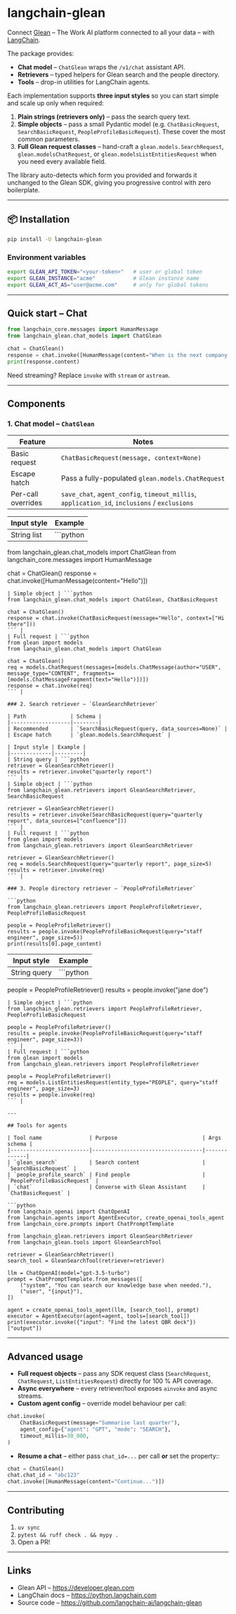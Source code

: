 # langchain-glean

Connect [Glean](https://www.glean.com/) – The Work AI platform connected to all your data – with [LangChain](https://github.com/langchain-ai/langchain).

The package provides:

* **Chat model** – `ChatGlean` wraps the `/v1/chat` assistant API.
* **Retrievers** – typed helpers for Glean search and the people directory.
* **Tools** – drop-in utilities for LangChain agents.

Each implementation supports **three input styles** so you can start simple and scale up only when required:

1. **Plain strings (retrievers only)** – pass the search query text.
2. **Simple objects** – pass a small Pydantic model (e.g. `ChatBasicRequest`, `SearchBasicRequest`, `PeopleProfileBasicRequest`).  These cover the most common parameters.
3. **Full Glean request classes** – hand-craft a `glean.models.SearchRequest`, `glean.modelsChatRequest`, or `glean.modelsListEntitiesRequest` when you need every available field.

The library auto-detects which form you provided and forwards it unchanged to the Glean SDK, giving you progressive control with zero boilerplate.

---

## 📦 Installation

```bash
pip install -U langchain-glean
```

### Environment variables

```bash
export GLEAN_API_TOKEN="<your-token>"   # user or global token
export GLEAN_INSTANCE="acme"            # Glean instance name
export GLEAN_ACT_AS="user@acme.com"     # only for global tokens
```

---

## Quick start – Chat

```python
from langchain_core.messages import HumanMessage
from langchain_glean.chat_models import ChatGlean

chat = ChatGlean()
response = chat.invoke([HumanMessage(content="When is the next company holiday?")])
print(response.content)
```

Need streaming? Replace `invoke` with `stream` or `astream`.

---

## Components

### 1. Chat model – `ChatGlean`

| Feature                | Notes |
|------------------------|-------|
| Basic request          | `ChatBasicRequest(message, context=None)` |
| Escape hatch           | Pass a fully-populated `glean.models.ChatRequest` |
| Per-call overrides     | `save_chat`, `agent_config`, `timeout_millis`, `application_id`, `inclusions` / `exclusions` |

| Input style | Example |
|-------------|---------|
| String list | ```python
from langchain_glean.chat_models import ChatGlean
from langchain_core.messages import HumanMessage

chat = ChatGlean()
response = chat.invoke([HumanMessage(content="Hello")])
``` |
| Simple object | ```python
from langchain_glean.chat_models import ChatGlean, ChatBasicRequest

chat = ChatGlean()
response = chat.invoke(ChatBasicRequest(message="Hello", context=["Hi there"]))
``` |
| Full request | ```python
from glean import models
from langchain_glean.chat_models import ChatGlean

chat = ChatGlean()
req = models.ChatRequest(messages=[models.ChatMessage(author="USER", message_type="CONTENT", fragments=[models.ChatMessageFragment(text="Hello")])])
response = chat.invoke(req)
``` |

### 2. Search retriever – `GleanSearchRetriever`

| Path              | Schema |
|-------------------|--------|
| Recommended       | `SearchBasicRequest(query, data_sources=None)` |
| Escape hatch      | `glean.models.SearchRequest` |

| Input style | Example |
|-------------|---------|
| String query | ```python
retriever = GleanSearchRetriever()
results = retriever.invoke("quarterly report")
``` |
| Simple object | ```python
from langchain_glean.retrievers import GleanSearchRetriever, SearchBasicRequest

retriever = GleanSearchRetriever()
results = retriever.invoke(SearchBasicRequest(query="quarterly report", data_sources=["confluence"]))
``` |
| Full request | ```python
from glean import models
from langchain_glean.retrievers import GleanSearchRetriever

retriever = GleanSearchRetriever()
req = models.SearchRequest(query="quarterly report", page_size=5)
results = retriever.invoke(req)
``` |

### 3. People directory retriever – `PeopleProfileRetriever`

```python
from langchain_glean.retrievers import PeopleProfileRetriever, PeopleProfileBasicRequest

people = PeopleProfileRetriever()
results = people.invoke(PeopleProfileBasicRequest(query="staff engineer", page_size=5))
print(results[0].page_content)
```

| Input style | Example |
|-------------|---------|
| String query | ```python
people = PeopleProfileRetriever()
results = people.invoke("jane doe")
``` |
| Simple object | ```python
from langchain_glean.retrievers import PeopleProfileRetriever, PeopleProfileBasicRequest

people = PeopleProfileRetriever()
results = people.invoke(PeopleProfileBasicRequest(query="staff engineer", page_size=3))
``` |
| Full request | ```python
from glean import models
from langchain_glean.retrievers import PeopleProfileRetriever

people = PeopleProfileRetriever()
req = models.ListEntitiesRequest(entity_type="PEOPLE", query="staff engineer", page_size=3)
results = people.invoke(req)
``` |

---

## Tools for agents

| Tool name               | Purpose                           | Args schema |
|-------------------------|-----------------------------------|-------------|
| `glean_search`          | Search content                    | `SearchBasicRequest` |
| `people_profile_search` | Find people                       | `PeopleProfileBasicRequest` |
| `chat`                  | Converse with Glean Assistant     | `ChatBasicRequest` |

```python
from langchain_openai import ChatOpenAI
from langchain.agents import AgentExecutor, create_openai_tools_agent
from langchain_core.prompts import ChatPromptTemplate

from langchain_glean.retrievers import GleanSearchRetriever
from langchain_glean.tools import GleanSearchTool

retriever = GleanSearchRetriever()
search_tool = GleanSearchTool(retriever=retriever)

llm = ChatOpenAI(model="gpt-3.5-turbo")
prompt = ChatPromptTemplate.from_messages([
    ("system", "You can search our knowledge base when needed."),
    ("user", "{input}"),
])

agent = create_openai_tools_agent(llm, [search_tool], prompt)
executor = AgentExecutor(agent=agent, tools=[search_tool])
print(executor.invoke({"input": "Find the latest QBR deck"})["output"])
```

---

## Advanced usage

* **Full request objects** – pass any SDK request class (`SearchRequest`, `ChatRequest`, `ListEntitiesRequest`) directly for 100 % API coverage.
* **Async everywhere** – every retriever/tool exposes `ainvoke` and async streams.
* **Custom agent config** – override model behaviour per call:

```python
chat.invoke(
    ChatBasicRequest(message="Summarise last quarter"),
    agent_config={"agent": "GPT", "mode": "SEARCH"},
    timeout_millis=30_000,
)
```

* **Resume a chat** – either pass ``chat_id=...`` per call **or** set the property::

```python
chat = ChatGlean()
chat.chat_id = "abc123"
chat.invoke([HumanMessage(content="Continue...")])
```

---

## Contributing

1. `uv sync`
2. `pytest && ruff check . && mypy .`
3. Open a PR!

---

## Links

* Glean API – <https://developer.glean.com>
* LangChain docs – <https://python.langchain.com>
* Source code – <https://github.com/langchain-ai/langchain-glean>
